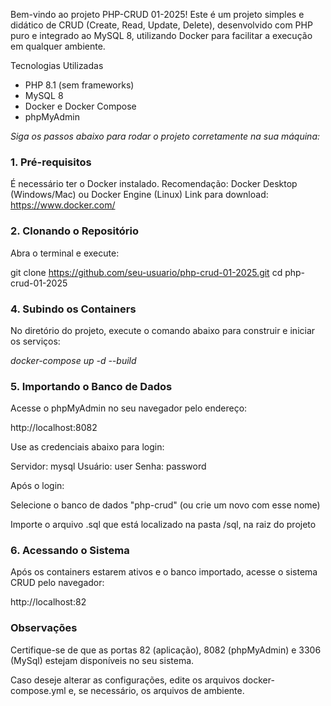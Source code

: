 Bem-vindo ao projeto PHP-CRUD 01-2025!
Este é um projeto simples e didático de CRUD (Create, Read, Update, Delete), desenvolvido com PHP puro e integrado ao MySQL 8, utilizando Docker para facilitar a execução em qualquer ambiente.

Tecnologias Utilizadas
- PHP 8.1 (sem frameworks)
- MySQL 8
- Docker e Docker Compose
- phpMyAdmin

*Siga os passos abaixo para rodar o projeto corretamente na sua máquina:*

### 1. Pré-requisitos

É necessário ter o Docker instalado.
Recomendação: Docker Desktop (Windows/Mac) ou Docker Engine (Linux)
Link para download: https://www.docker.com/

### 2. Clonando o Repositório

Abra o terminal e execute:

git clone https://github.com/seu-usuario/php-crud-01-2025.git
cd php-crud-01-2025

### 4. Subindo os Containers

No diretório do projeto, execute o comando abaixo para construir e iniciar os serviços:

*docker-compose up -d --build*

### 5. Importando o Banco de Dados

Acesse o phpMyAdmin no seu navegador pelo endereço:

http://localhost:8082

Use as credenciais abaixo para login:

Servidor: mysql
Usuário: user
Senha: password

Após o login:

Selecione o banco de dados "php-crud" (ou crie um novo com esse nome)

Importe o arquivo .sql que está localizado na pasta /sql, na raiz do projeto

### 6. Acessando o Sistema

Após os containers estarem ativos e o banco importado, acesse o sistema CRUD pelo navegador:

http://localhost:82

### Observações
Certifique-se de que as portas 82 (aplicação), 8082 (phpMyAdmin) e 3306 (MySql) estejam disponíveis no seu sistema.

Caso deseje alterar as configurações, edite os arquivos docker-compose.yml e, se necessário, os arquivos de ambiente.
